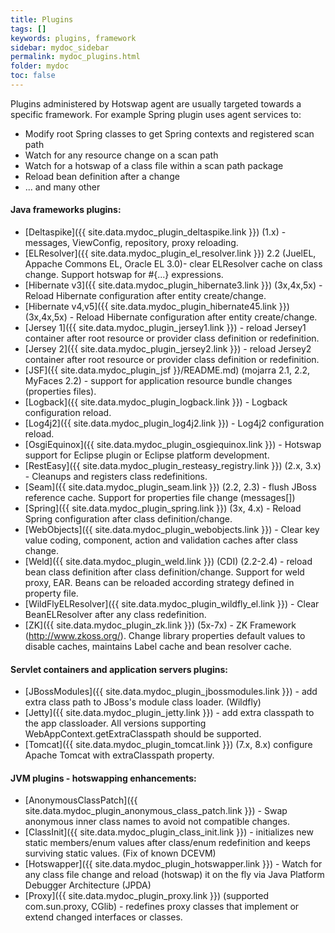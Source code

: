 ```yaml
---
title: Plugins
tags: []
keywords: plugins, framework
sidebar: mydoc_sidebar
permalink: mydoc_plugins.html
folder: mydoc
toc: false
---
```

Plugins administered by Hotswap agent are usually targeted towards a specific framework. For example Spring plugin
uses agent services to:

* Modify root Spring classes to get Spring contexts and registered scan path
* Watch for any resource change on a scan path
* Watch for a hotswap of a class file within a scan path package
* Reload bean definition after a change
* ... and many other

#### Java frameworks plugins:

* [Deltaspike]({{ site.data.mydoc_plugin_deltaspike.link }}) (1.x) - messages, ViewConfig, repository, proxy reloading.
* [ELResolver]({{ site.data.mydoc_plugin_el_resolver.link }}) 2.2 (JuelEL, Appache Commons EL, Oracle EL 3.0)- clear ELResolver cache on class change. Support hotswap for #{...} expressions.
* [Hibernate v3]({{ site.data.mydoc_plugin_hibernate3.link }}) (3x,4x,5x) - Reload Hibernate configuration after entity create/change.
* [Hibernate v4,v5]({{ site.data.mydoc_plugin_hibernate45.link }}) (3x,4x,5x) - Reload Hibernate configuration after entity create/change.
* [Jersey 1]({{ site.data.mydoc_plugin_jersey1.link }}) - reload Jersey1 container after root resource or provider class definition or redefinition.
* [Jersey 2]({{ site.data.mydoc_plugin_jersey2.link }}) - reload Jersey2 container after root resource or provider class definition or redefinition.
* [JSF]({{ site.data.mydoc_plugin_jsf }}/README.md) (mojarra 2.1, 2.2, MyFaces 2.2) - support for application resource bundle changes (properties files).
* [Logback]({{ site.data.mydoc_plugin_logback.link }}) - Logback configuration reload.
* [Log4j2]({{ site.data.mydoc_plugin_log4j2.link }}) - Log4j2 configuration reload.
* [OsgiEquinox]({{ site.data.mydoc_plugin_osgiequinox.link }}) - Hotswap support for Eclipse plugin or Eclipse platform development.
* [RestEasy]({{ site.data.mydoc_plugin_resteasy_registry.link }}) (2.x, 3.x) - Cleanups and registers class redefinitions.
* [Seam]({{ site.data.mydoc_plugin_seam.link }}) (2.2, 2.3) - flush JBoss reference cache. Support for properties file change (messages[])
* [Spring]({{ site.data.mydoc_plugin_spring.link }}) (3x, 4.x) - Reload Spring configuration after class definition/change.
* [WebObjects]({{ site.data.mydoc_plugin_webobjects.link }}) - Clear key value coding, component, action and validation caches after class change.
* [Weld]({{ site.data.mydoc_plugin_weld.link }}) (CDI) (2.2-2.4) - reload bean class definition after class definition/change. Support for weld proxy, EAR. Beans can be reloaded according strategy defined in property file.
* [WildFlyELResolver]({{ site.data.mydoc_plugin_wildfly_el.link }}) - Clear BeanELResolver after any class redefinition.
* [ZK]({{ site.data.mydoc_plugin_zk.link }}) (5x-7x) - ZK Framework (http://www.zkoss.org/). Change library properties default values to disable caches, maintains Label cache and bean resolver cache.

#### Servlet containers and application servers plugins:

* [JBossModules]({{ site.data.mydoc_plugin_jbossmodules.link }}) - add extra class path to JBoss's module class loader. (Wildfly)
* [Jetty]({{ site.data.mydoc_plugin_jetty.link }}) - add extra classpath to the app classloader. All versions supporting WebAppContext.getExtraClasspath should be supported.
* [Tomcat]({{ site.data.mydoc_plugin_tomcat.link }}) (7.x, 8.x) configure Apache Tomcat with extraClasspath property.

#### JVM plugins - hotswapping enhancements:

* [AnonymousClassPatch]({{ site.data.mydoc_plugin_anonymous_class_patch.link }}) - Swap anonymous inner class names to avoid not compatible changes.
* [ClassInit]({{ site.data.mydoc_plugin_class_init.link }}) - initializes new static members/enum values after class/enum redefinition and keeps surviving static values. (Fix of known DCEVM)
* [Hotswapper]({{ site.data.mydoc_plugin_hotswapper.link }}) - Watch for any class file change and reload (hotswap) it on the fly via Java Platform Debugger Architecture (JPDA)
* [Proxy]({{ site.data.mydoc_plugin_proxy.link }}) (supported com.sun.proxy, CGlib) - redefines proxy classes that implement or extend changed interfaces or classes.

